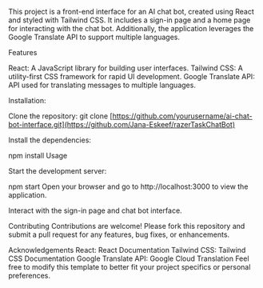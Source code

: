 This project is a front-end interface for an AI chat bot, created using React and styled with Tailwind CSS. It includes a sign-in page and a home page for interacting with the chat bot. Additionally, the application leverages the Google Translate API to support multiple languages.


Features

React: A JavaScript library for building user interfaces.
Tailwind CSS: A utility-first CSS framework for rapid UI development.
Google Translate API: API used for translating messages to multiple languages.

Installation:

Clone the repository:
git clone [https://github.com/yourusername/ai-chat-bot-interface.git](https://github.com/Jana-Eskeef/razerTaskChatBot)


Install the dependencies:

npm install
Usage


Start the development server:


npm start
Open your browser and go to http://localhost:3000 to view the application.

Interact with the sign-in page and chat bot interface.



Contributing
Contributions are welcome! Please fork this repository and submit a pull request for any features, bug fixes, or enhancements.

Acknowledgements
React: React Documentation
Tailwind CSS: Tailwind CSS Documentation
Google Translate API: Google Cloud Translation
Feel free to modify this template to better fit your project specifics or personal preferences.
